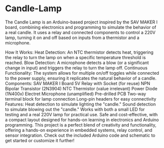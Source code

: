 # Candle-Lamp
The Candle Lamp is an Arduino-based project inspired by the SAV MAKER I board, combining electronics and programming to simulate the behavior of a real candle. It uses a relay and connected components to control a 220V lamp, turning it on and off based on inputs from a thermistor and a microphone.

How It Works:
Heat Detection: An NTC thermistor detects heat, triggering the relay to turn the lamp on when a specific temperature threshold is reached.
Blow Detection: A microphone detects a blow (or a significant change in input) and triggers the relay to turn the lamp off.
Continuous Functionality: The system allows for multiple on/off toggles while connected to the power supply, ensuring it replicates the natural behavior of a candle.
Components:
SAV MAKER I Board
5V Relay with Socket (for reuse)
NPN Bipolar Transistor (2N3904)
NTC Thermistor (value irrelevant)
Power Diode (1N400x)
Electret Microphone (unamplified)
Pre-drilled PCB
Two-way terminal block for lamp connection
Long-pin headers for easy connectivity
Features:
Heat detection to simulate lighting the "candle."
Sound detection to simulate blowing out the "candle."
Works with both a small LED for testing and a real 220V lamp for practical use.
Safe and cost-effective, with a compact layout designed for hands-on learning in electronics and Arduino programming.
This project is a perfect blend of creativity and functionality, offering a hands-on experience in embedded systems, relay control, and sensor integration. Check out the included Arduino code and schematic to get started or customize it further!


